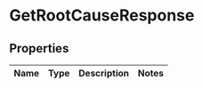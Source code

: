 # GetRootCauseResponse

## Properties
Name | Type | Description | Notes
------------ | ------------- | ------------- | -------------
